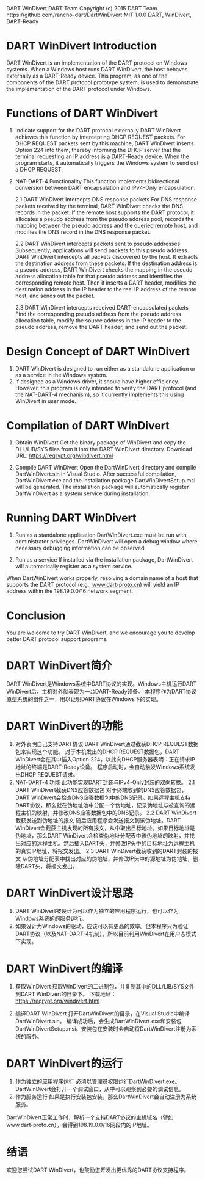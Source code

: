<title>DART WinDivert</title>
<description>DART WinDivert</description>
<author>DART Team</author>
<copyright>Copyright (c) 2015 DART Team</copyright>
<url>https://github.com/rancho-dart/DartWinDivert</url>
<license>MIT</license>
<version>1.0.0</version>
<tags>DART, WinDivert, DART-Ready</tags>


DART WinDivert Introduction
===========================
DART WinDivert is an implementation of the DART protocol on Windows systems. When a Windows host runs DART WinDivert, the host behaves externally as a DART-Ready device.
This program, as one of the components of the DART protocol prototype system, is used to demonstrate the implementation of the DART protocol under Windows.

Functions of DART WinDivert
===========================
1. Indicate support for the DART protocol externally
   DART WinDivert achieves this function by intercepting DHCP REQUEST packets.
   For DHCP REQUEST packets sent by this machine, DART WinDivert inserts Option 224 into them, thereby informing the DHCP server that the terminal requesting an IP address is a DART-Ready device.
   When the program starts, it automatically triggers the Windows system to send out a DHCP REQUEST.

2. NAT-DART-4 Functionality
   This function implements bidirectional conversion between DART encapsulation and IPv4-Only encapsulation.
   
   2.1 DART WinDivert intercepts DNS response packets
       For DNS response packets received by the terminal, DART WinDivert checks the DNS records in the packet. If the remote host supports the DART protocol, it allocates a pseudo address from the pseudo address pool, records the mapping between the pseudo address and the queried remote host, and modifies the DNS record in the DNS response packet.
       
   2.2 DART WinDivert intercepts packets sent to pseudo addresses
       Subsequently, applications will send packets to this pseudo address. DART WinDivert intercepts all packets discovered by the host. It extracts the destination address from these packets. If the destination address is a pseudo address, DART WinDivert checks the mapping in the pseudo address allocation table for that pseudo address and identifies the corresponding remote host. Then it inserts a DART header, modifies the destination address in the IP header to the real IP address of the remote host, and sends out the packet.
       
   2.3 DART WinDivert intercepts received DART-encapsulated packets
       Find the corresponding pseudo address from the pseudo address allocation table, modify the source address in the IP header to the pseudo address, remove the DART header, and send out the packet.

Design Concept of DART WinDivert
================================
1. DART WinDivert is designed to run either as a standalone application or as a service in the Windows system.
2. If designed as a Windows driver, it should have higher efficiency. However, this program is only intended to verify the DART protocol (and the NAT-DART-4 mechanism), so it currently implements this using WinDivert in user mode.

Compilation of DART WinDivert
=============================
1. Obtain WinDivert
   Get the binary package of WinDivert and copy the DLL/LIB/SYS files from it into the DART WinDivert directory.
   Download URL: https://reqrypt.org/windivert.html

2. Compile DART WinDivert
   Open the DartWinDivert directory and compile DartWinDivert.sln in Visual Studio.
   After successful compilation, DartWinDivert.exe and the installation package DartWinDivertSetup.msi will be generated. The installation package will automatically register DartWinDivert as a system service during installation.

Running DART WinDivert
======================
1. Run as a standalone application
   DartWinDivert.exe must be run with administrator privileges. DartWinDivert will open a debug window where necessary debugging information can be observed.
   
2. Run as a service
   If installed via the installation package, DartWinDivert will automatically register as a system service.

When DartWinDivert works properly, resolving a domain name of a host that supports the DART protocol (e.g., www.dart-proto.cn) will yield an IP address within the 198.19.0.0/16 network segment.

Conclusion
==========
You are welcome to try DART WinDivert, and we encourage you to develop better DART protocol support programs.




DART WinDivert简介
==================
DART WinDivert是Windows系统中DART协议的实现。Windows主机运行DART WinDivert后，主机对外就表现为一台DART-Ready设备。
本程序作为DART协议原型系统的组件之一，用以证明DART协议在Windows下的实现。

DART WinDivert的功能
===================
1. 对外表明自己支持DART协议
    DART WinDivert通过截获DHCP REQUEST数据包来实现这个功能。
    对于本机发出的DHCP REQUEST数据包，DART WinDivert会在其中插入Option 224，以此向DHCP服务器表明：正在请求IP地址的终端是DART-Ready设备。
    程序启动时，会自动触发Windows系统发出DHCP REQUEST请求。
2. NAT-DART-4 功能
    此功能实现DART封装与IPv4-Only封装的双向转换。
2.1 DART WinDivert截获DNS应答数据包
    对于终端收到的DNS应答数据包，DART WinDivert会检查DNS应答数据包中的DNS记录。如果远程主机支持DART协议，那么就在伪地址池中分配一个伪地址，记录伪地址与被查询的远程主机的映射，并修改DNS应答数据包中的DNS记录。
2.2 DART WinDivert截获发送到伪地址的报文
    随后应用程序会发送报文到该伪地址。DART WinDivert会截获主机发现的所有报文，从中取出目标地址。如果目标地址是伪地址，那么DART WinDivert会检查伪地址分配表中该伪地址的映射，并找出对应的远程主机。然后插入DART头，并修改IP头中的目标地址为远程主机的真实IP地址，将报文发出。
2.3 DART WinDivert截获收到的DART封装的报文
    从伪地址分配表中找出对应的伪地址，并修改IP头中的源地址为伪地址，删除DART头，将报文发出。


DART WinDivert设计思路
=====================
1. DART WinDivert被设计为可以作为独立的应用程序运行，也可以作为Windows系统的的服务运行。
2. 如果设计为Windows的驱动，应该可以有更高的效率。但本程序只为验证DART协议（以及NAT-DART-4机制），所以目前利用WinDivert在用户态模式下实现。

DART WinDivert的编译
===================
1. 获取WinDivert
    获取WinDivert的二进制包，并复制其中的DLL/LIB/SYS文件到DART WinDivert的目录下。
    下载地址：https://reqrypt.org/windivert.html

2. 编译DART WinDivert
    打开DartWinDivert的目录，在Visual Studio中编译DartWinDivert.sln。
    编译成功后，会生成DartWinDivert.exe和安装包DartWinDivertSetup.msi。安装包在安装时会自动将DartWinDivert注册为系统的服务。

DART WinDivert的运行
==================
1. 作为独立的应用程序运行
    必须以管理员权限运行DartWinDivert.exe。DartWinDivert会打开一个调试窗口，从中可以观察到必要的调试信息。
2. 作为服务运行
    如果是执行安装包安装，那么DartWinDivert会自动注册为系统服务。

DartWinDivert正常工作时，解析一个支持DART协议的主机域名（譬如www.dart-proto.cn），会得到198.19.0.0/16网段内的IP地址。


结语
====
欢迎您尝试DART WinDivert，也鼓励您开发出更优秀的DART协议支持程序。


